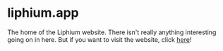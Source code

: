 # liphium.app

The home of the Liphium website. There isn't really anything interesting going on in here. But if you want to visit the website, click [here](https://liphium.app)!
